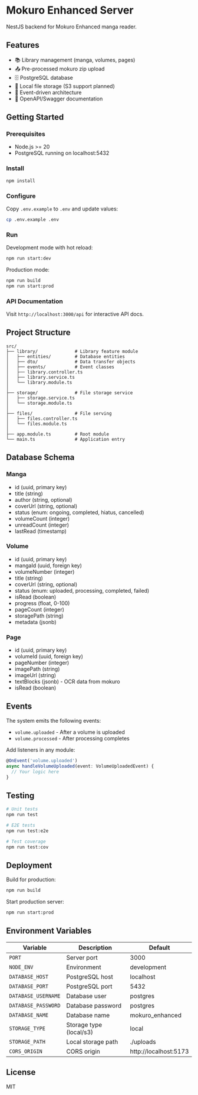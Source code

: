 # Mokuro Enhanced Server

NestJS backend for Mokuro Enhanced manga reader.

## Features

- 📚 Library management (manga, volumes, pages)
- 📤 Pre-processed mokuro zip upload
- 🗄️ PostgreSQL database
- 📁 Local file storage (S3 support planned)
- 🔄 Event-driven architecture
- 📖 OpenAPI/Swagger documentation

## Getting Started

### Prerequisites

- Node.js >= 20
- PostgreSQL running on localhost:5432

### Install

```bash
npm install
```

### Configure

Copy `.env.example` to `.env` and update values:

```bash
cp .env.example .env
```

### Run

Development mode with hot reload:

```bash
npm run start:dev
```

Production mode:

```bash
npm run build
npm run start:prod
```

### API Documentation

Visit `http://localhost:3000/api` for interactive API docs.

## Project Structure

```
src/
├── library/              # Library feature module
│   ├── entities/         # Database entities
│   ├── dto/              # Data transfer objects
│   ├── events/           # Event classes
│   ├── library.controller.ts
│   ├── library.service.ts
│   └── library.module.ts
│
├── storage/              # File storage service
│   ├── storage.service.ts
│   └── storage.module.ts
│
├── files/                # File serving
│   ├── files.controller.ts
│   └── files.module.ts
│
├── app.module.ts         # Root module
└── main.ts               # Application entry
```

## Database Schema

### Manga
- id (uuid, primary key)
- title (string)
- author (string, optional)
- coverUrl (string, optional)
- status (enum: ongoing, completed, hiatus, cancelled)
- volumeCount (integer)
- unreadCount (integer)
- lastRead (timestamp)

### Volume
- id (uuid, primary key)
- mangaId (uuid, foreign key)
- volumeNumber (integer)
- title (string)
- coverUrl (string, optional)
- status (enum: uploaded, processing, completed, failed)
- isRead (boolean)
- progress (float, 0-100)
- pageCount (integer)
- storagePath (string)
- metadata (jsonb)

### Page
- id (uuid, primary key)
- volumeId (uuid, foreign key)
- pageNumber (integer)
- imagePath (string)
- imageUrl (string)
- textBlocks (jsonb) - OCR data from mokuro
- isRead (boolean)

## Events

The system emits the following events:

- `volume.uploaded` - After a volume is uploaded
- `volume.processed` - After processing completes

Add listeners in any module:

```typescript
@OnEvent('volume.uploaded')
async handleVolumeUploaded(event: VolumeUploadedEvent) {
  // Your logic here
}
```

## Testing

```bash
# Unit tests
npm run test

# E2E tests
npm run test:e2e

# Test coverage
npm run test:cov
```

## Deployment

Build for production:

```bash
npm run build
```

Start production server:

```bash
npm run start:prod
```

## Environment Variables

| Variable | Description | Default |
|----------|-------------|---------|
| `PORT` | Server port | 3000 |
| `NODE_ENV` | Environment | development |
| `DATABASE_HOST` | PostgreSQL host | localhost |
| `DATABASE_PORT` | PostgreSQL port | 5432 |
| `DATABASE_USERNAME` | Database user | postgres |
| `DATABASE_PASSWORD` | Database password | postgres |
| `DATABASE_NAME` | Database name | mokuro_enhanced |
| `STORAGE_TYPE` | Storage type (local/s3) | local |
| `STORAGE_PATH` | Local storage path | ./uploads |
| `CORS_ORIGIN` | CORS origin | http://localhost:5173 |

## License

MIT


